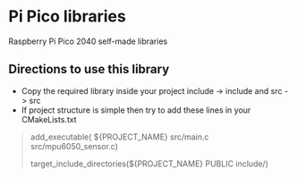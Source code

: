 # Pi Pico libraries
Raspberry Pi Pico 2040 self-made libraries

## Directions to use this library
* Copy the required library inside your project include -> include and src -> src
* If project structure is simple then try to add these lines in your CMakeLists.txt

> add_executable( ${PROJECT_NAME}
>     src/main.c
>     src/mpu6050_sensor.c)
> 
> target_include_directories(${PROJECT_NAME} PUBLIC include/)

